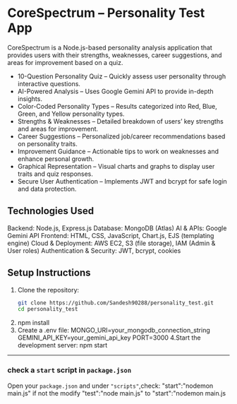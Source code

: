 # CoreSpectrum – Personality Test App

CoreSpectrum is a Node.js-based personality analysis application that provides users with their strengths, weaknesses, career suggestions, and areas for improvement based on a quiz.

- 10-Question Personality Quiz – Quickly assess user personality through interactive questions.
- AI-Powered Analysis – Uses Google Gemini API to provide in-depth insights.
- Color-Coded Personality Types – Results categorized into Red, Blue, Green, and Yellow personality types.
- Strengths & Weaknesses – Detailed breakdown of users’ key strengths and areas for improvement.
- Career Suggestions – Personalized job/career recommendations based on personality traits.
- Improvement Guidance – Actionable tips to work on weaknesses and enhance personal growth.
- Graphical Representation – Visual charts and graphs to display user traits and quiz responses.
- Secure User Authentication – Implements JWT and bcrypt for safe login and data protection.

## Technologies Used
Backend: Node.js, Express.js
Database: MongoDB (Atlas)
AI & APIs: Google Gemini API
Frontend: HTML, CSS, JavaScript, Chart.js, EJS (templating engine)
Cloud & Deployment: AWS EC2, S3 (file storage), IAM (Admin & User roles)
Authentication & Security: JWT, bcrypt, cookies

## Setup Instructions

1. Clone the repository:
   ```bash
   git clone https://github.com/Sandesh90288/personality_test.git
   cd personality_test
2. npm install
3. Create a .env file:
    MONGO_URI=your_mongodb_connection_string
    GEMINI_API_KEY=your_gemini_api_key
    PORT=3000
4.Start the development server:
  npm start

---

### check a `start` script in `package.json`

Open your `package.json` and under `"scripts"`,check:
"start":"nodemon main.js"
if not the modify "test":"node main.js" to "start":"nodemon main.js


